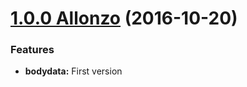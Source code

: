 <a name="1.0.0"></a>

# [1.0.0 Allonzo](https://github.com/CodeCorico/allons-y-bodydata/releases/tag/1.0.0) (2016-10-20)


### Features

* **bodydata:** First version
